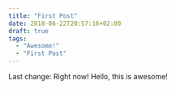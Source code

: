 ```yaml
---
title: "First Post"
date: 2018-06-22T20:57:16+02:00
draft: true
tags:
  - "Awesome!"
  - "First Post"
---
```


Last change: Right now!
Hello, this is awesome!
